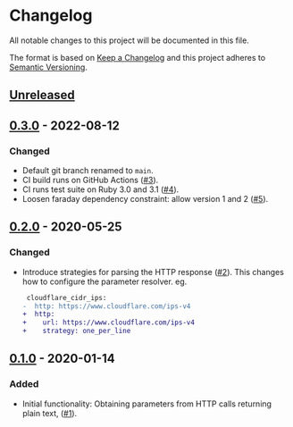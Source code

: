 # Changelog

All notable changes to this project will be documented in this file.

The format is based on [Keep a Changelog](http://keepachangelog.com/en/1.0.0/)
and this project adheres to [Semantic Versioning](http://semver.org/spec/v2.0.0.html).

## [Unreleased]

[Unreleased]: https://github.com/envato/stack_master-http_parameter_resolver/compare/v0.3.0...HEAD

## [0.3.0] - 2022-08-12

### Changed

- Default git branch renamed to `main`.
- CI build runs on GitHub Actions ([#3]).
- CI runs test suite on Ruby 3.0 and 3.1 ([#4]).
- Loosen faraday dependency constraint: allow version 1 and 2 ([#5]).

[0.3.0]: https://github.com/envato/stack_master-http_parameter_resolver/compare/v0.2.0...v0.3.0
[#3]: https://github.com/envato/stack_master-http_parameter_resolver/pull/3
[#4]: https://github.com/envato/stack_master-http_parameter_resolver/pull/4
[#5]: https://github.com/envato/stack_master-http_parameter_resolver/pull/5

## [0.2.0] - 2020-05-25

### Changed

- Introduce strategies for parsing the HTTP response ([#2]). This changes how
  to configure the parameter resolver. eg.

  ```diff
   cloudflare_cidr_ips:
  -  http: https://www.cloudflare.com/ips-v4
  +  http:
  +    url: https://www.cloudflare.com/ips-v4
  +    strategy: one_per_line
  ```

[0.2.0]: https://github.com/envato/stack_master-http_parameter_resolver/compare/v0.1.0...v0.2.0
[#2]: https://github.com/envato/stack_master-http_parameter_resolver/pull/2

## [0.1.0] - 2020-01-14

### Added

- Initial functionality: Obtaining parameters from HTTP calls returning plain
  text, ([#1]).

[0.1.0]: https://github.com/envato/stack_master-http_parameter_resolver/tree/v0.1.0
[#1]: https://github.com/envato/stack_master-http_parameter_resolver/pull/1
